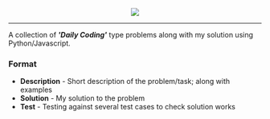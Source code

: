 <p align="center">
  <img src="https://i.ibb.co/Dk9MC80/Banner-Image.png"/>
</p>

---
A collection of ***'Daily Coding'*** type problems along with my solution using Python/Javascript.

### Format
- **Description** - Short description of the problem/task; along with examples
- **Solution** - My solution to the problem 
- **Test** - Testing against several test cases to check solution works

